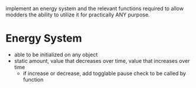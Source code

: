 implement an energy system and the relevant functions required to allow modders the ability to utilize it for practically ANY purpose.

# Energy System
- able to be initialized on any object
- static amount, value that decreases over time, value that increases over time
    - if increase or decrease, add togglable pause check to be called by function